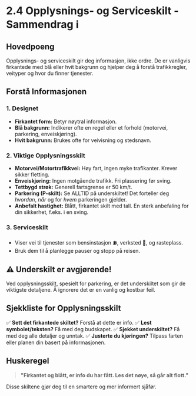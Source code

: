 # 2.4 Opplysnings- og Serviceskilt - Sammendrag ℹ️

## Hovedpoeng
Opplysnings- og serviceskilt gir deg informasjon, ikke ordre. De er vanligvis firkantede med blå eller hvit bakgrunn og hjelper deg å forstå trafikkregler, veityper og hvor du finner tjenester.

## Forstå Informasjonen

### 1. **Designet**
- **Firkantet form:** Betyr nøytral informasjon.
- **Blå bakgrunn:** Indikerer ofte en regel eller et forhold (motorvei, parkering, enveiskjøring).
- **Hvit bakgrunn:** Brukes ofte for veivisning og stedsnavn.

### 2. **Viktige Opplysningsskilt**
- **Motorvei/Motortrafikkvei:** Høy fart, ingen myke trafikanter. Krever sikker fletting.
- **Enveiskjøring:** Ingen motgående trafikk. Fri plassering før sving.
- **Tettbygd strøk:** Generell fartsgrense er 50 km/t.
- **Parkering (P-skilt):** Se ALLTID på underskiltet! Det forteller deg *hvordan*, *når* og for *hvem* parkeringen gjelder.
- **Anbefalt hastighet:** Blått, firkantet skilt med tall. En sterk anbefaling for din sikkerhet, f.eks. i en sving.

### 3. **Serviceskilt**
- Viser vei til tjenester som bensinstasjon ⛽, verksted 🔧, og rasteplass.
- Bruk dem til å planlegge pauser og stopp på reisen.

## ⚠️ Underskilt er avgjørende!
Ved opplysningsskilt, spesielt for parkering, er det underskiltet som gir de viktigste detaljene. Å ignorere det er en vanlig og kostbar feil.

## Sjekkliste for Opplysningsskilt
✅ **Sett det firkantede skiltet?** Forstå at dette er info.
✅ **Lest symbolet/teksten?** Få med deg budskapet.
✅ **Sjekket underskiltet?** Få med deg alle detaljer og unntak.
✅ **Justerte du kjøringen?** Tilpass farten eller planen din basert på informasjonen.

## Huskeregel
> **"Firkantet og blått, er info du har fått. Les det nøye, så går alt flott."**

Disse skiltene gjør deg til en smartere og mer informert sjåfør.